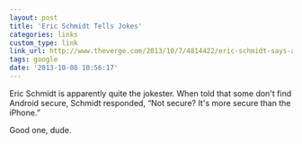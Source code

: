 ```yaml
---
layout: post
title: 'Eric Schmidt Tells Jokes'
categories: links
custom_type: link
link_url: http://www.theverge.com/2013/10/7/4814422/eric-schmidt-says-android-is-more-secure-than-iphone
tags: google
date: '2013-10-08 10:56:17'
---
```

Eric Schmidt is apparently quite the jokester. When told that some don't find Android secure, Schmidt responded, “Not secure? It's more secure than the iPhone.”

Good one, dude.
